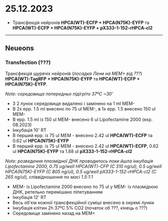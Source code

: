 25.12.2023
=========
- Трансфекція нейронів  __HPCA(WT)-ECFP + HPCA(N75K)-EYFP__ та __HPCA(WT)-ECFP + HPCA(N75K)-EYFP + pX333-1-152-rHPCA-cl2__

---

## Neueons
### Transfection (???)
Трансфекція щурячіх нейронів (_посадка Лени на MEM+ від ???_)  __HPCA(WT)-TagRFP + HPCA(N75K)-EYFP__ та __HPCA(WT)-ECFP + HPCA(N75K)-EYFP__.

_Note: середовища попередньо підігріто 37ºC ~30'_

- З 2 лунок  середовище видалено і замінено на 1 ml MEM-
- В 2x epp. 1.5 ml внесено по 75 ul MEM-, в 1x epp. 1.5 внесено 150 ul MEM-
- В epp. 1.5 ml із 150 ul MEM- внесено 6 ul Lipofectamine 2000 (exp. 08.2023)
- Інкубація 10' RT
- В перший epp. із 75 ul MEM - внесено 2.42 ul  __HPCA(WT)-ECFP__ та 0.62 ul __HPCA(N75K)-EYFP__
- В перший epp. із 75 ul MEM - внесено 2.42 ul  __HPCA(WT)-ECFP__, 0.62 ul __HPCA(N75K)-EYFP__ та 1.88 ul __pX333-1-152-rHPCA-cl2__

_Note: розведення плазмідної ДНК проводилось поки йшла інкубація Lipofectamine 2000, 0.75 ug/well HPCA(WT)-CFP (C 310 ng/ul),  0.5 ug/well HPCA(N75K)-EYFP (C 805 ng/ul), 0.5 ug/well pX333-1-152-rHPCA-cl2 (C 265 ng/ul), співвідношення по маcі 1.5:1:1_

- MEM- із Lipofectamine 2000 внесено по 75 ul  у MEM- із плазмідною ДНК, ретельно перемішано піпетуванням
- Інкубація 12' RT
- Весь об'єм кожної трансфекційної суміші внесено в окремі лунки
- Інкубація клітин 2h 37ºC 5% CO2 (початок об ???, кінець о ???)
- Середовище замінено назад на MEM+